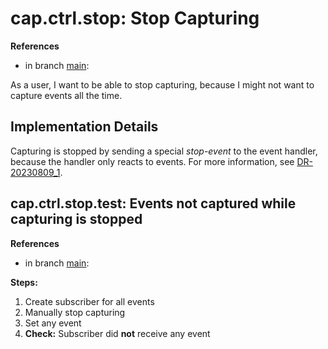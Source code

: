 # cap.ctrl.stop: Stop Capturing

**References**

- in branch [main](https://github.com/mhatzl/evident/tree/main): 

As a user, I want to be able to stop capturing, because I might not want to capture events all the time.

## Implementation Details

Capturing is stopped by sending a special *stop-event* to the event handler, because the handler only reacts to events.
For more information, see [DR-20230809_1](6-DR-20230809_1).

## cap.ctrl.stop.test: Events not captured while capturing is stopped

**References**

- in branch [main](https://github.com/mhatzl/evident/tree/main): 

**Steps:**

1. Create subscriber for all events
1. Manually stop capturing
1. Set any event
1. **Check:** Subscriber did **not** receive any event 
